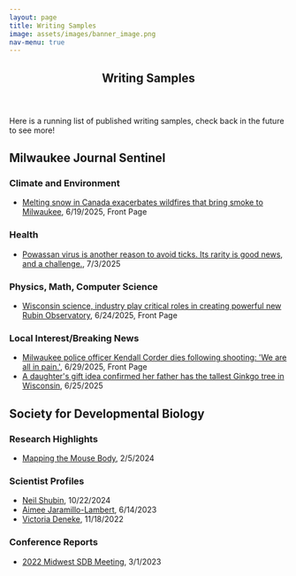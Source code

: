 ```yaml
---
layout: page
title: Writing Samples
image: assets/images/banner_image.png
nav-menu: true
---
```


<!-- Main -->
<div id="main" class="alt">

<!-- One -->
<section id="one">
	 <div class="inner">
		<header class="major">
			<h1>Writing Samples</h1>
		</header>
    <p>Here is a running list of published writing samples, check back in the future to see more!</p>

<div class="row">
	<div class="12u 12u$(small)">
		<h2>Milwaukee Journal Sentinel</h2>

<div class="row">
	<div class="12u 12u$(small)">
		<h3>Climate and Environment</h3>
<ul>
	<li> <a href="https://www.jsonline.com/story/news/local/2025/06/19/climate-change-exacerbates-wildfires-and-affects-milwaukee-air-quality/84229002007/" target="_blank" rel="noopener noreferrer"> Melting snow in Canada exacerbates wildfires that bring smoke to Milwaukee</a>, 6/19/2025, Front Page</li> 
</ul>
<div class="row">
	<div class="12u 12u$(small)">
		<h3>Health</h3>
<ul>
	<li> <a href="https://www.jsonline.com/story/news/2025/07/03/luckily-tick-borne-powassan-is-rare-but-that-makes-it-hard-to-study/84430766007/" target="_blank" rel="noopener noreferrer"> Powassan virus is another reason to avoid ticks. Its rarity is good news, and a challenge.</a>, 7/3/2025</li>
</ul>
<div class="row">
	<div class="12u 12u$(small)">
		<h3>Physics, Math, Computer Science</h3>
<ul>
	<li> <a href="https://www.jsonline.com/story/news/2025/06/24/wisconsin-science-industry-help-create-new-international-observatory/84323929007/" target="_blank" rel="noopener noreferrer"> Wisconsin science, industry play critical roles in creating powerful new Rubin Observatory</a>, 6/24/2025, Front Page</li> 
</ul>

<div class="row">
	<div class="12u 12u$(small)">
		<h3>Local Interest/Breaking News</h3>
<ul>
	<li> <a href="https://www.jsonline.com/story/news/crime/2025/06/29/milwaukee-police-officers-dies-following-shooting/84389153007/" target="_blank" rel="noopener noreferrer"> Milwaukee police officer Kendall Corder dies following shooting: 'We are all in pain.'</a>, 6/29/2025, Front Page</li>
	<li> <a href="https://www.jsonline.com/story/news/2025/06/25/tallest-gingko-tree-in-wisconsin-is-in-milwaukee-mans-front-yard/84263681007/" target="_blank" rel="noopener noreferrer"> A daughter's gift idea confirmed her father has the tallest Ginkgo tree in Wisconsin</a>, 6/25/2025</li>
</ul>

<div class="row">
	<div class="12u 12u$(small)">
		<h2>Society for Developmental Biology</h2>

<div class="row">
	<div class="12u 12u$(small)">
		<h3>Research Highlights</h3>
<ul>
	<li> <a href="https://www.sdbonline.org/resource?ResourceID=4324" target="_blank" rel="noopener noreferrer"> Mapping the Mouse Body</a>, 2/5/2024</li>

</ul>	

<div class="row">
	<div class="12u 12u$(small)">
			<h3>Scientist Profiles</h3>
<ul>
		<li> <a href="https://www.sdbonline.org/resource?ResourceID=4377" target="_blank" rel="noopener noreferrer"> Neil Shubin</a>, 10/22/2024</li>
  		<li> <a href="https://www.sdbonline.org/resource?ResourceID=4206" target="_blank" rel="noopener noreferrer"> Aimee Jaramillo-Lambert</a>, 6/14/2023</li>
    		<li> <a href="https://www.sdbonline.org/resource?ResourceID=4107" target="_blank" rel="noopener noreferrer"> Victoria Deneke</a>, 11/18/2022</li>

</ul>

<div class="row">
	<div class="12u 12u$(small)">
			<h3>Conference Reports</h3>
<ul>
		<li> <a href="https://www.sdbonline.org/resource?ResourceID=4167" target="_blank" rel="noopener noreferrer"> 2022 Midwest SDB Meeting</a>, 3/1/2023</li>

</ul>	

